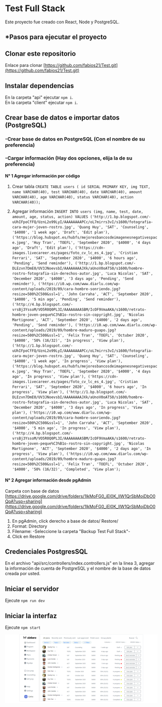 # Test Full Stack

Este proyecto fue creado con React, Node y PostgreSQL.

## *Pasos para ejecutar el proyecto


## Clonar este repositorio

Enlace para clonar [https://github.com/fabios21/Test.git](https://github.com/fabios21/Test.git)

## Instalar dependencias

En la carpeta "api" ejecutar `npm i`.\
En la carpeta "client" ejecutar `npm i`.

## Crear base de datos e importar datos (PostgreSQL)


### -Crear base de datos en PostgreSQL (Con el nombre de su preferencia)



### -Cargar información (Hay dos opciones, elija la de su preferencia)

#### N° 1 Agregar información por código 
1) Crear tabla
    `CREATE TABLE users ( id SERIAL PRIMARY KEY, img TEXT, name VARCHAR(40), test VARCHAR(40), date VARCHAR(40), amount VARCHAR(40), age VARCHAR(40), status VARCHAR(40), action VARCHAR(40));`
    
2) Agregar información
    `INSERT INTO users (img, name, test, date, amount, age, status, action) VALUES ('http://1.bp.blogspot.com/-uUhIFpoCfFQ/UznL2o99LyI/AAAAAAAAPCc/oL7mirrs3vI/s1600/fotografia-cara-mujer-joven-rostro.jpg', 'Quang Huy', 'SAT', 'Counseling', '$4000', '1 week ago', 'Draft', 'Edit plan'), ('https://blog.hubspot.es/hubfs/mejoresbancosdeimagenesnegativespace.jpeg', 'Huy Tran', 'TOEFL', 'September 2020', '$4000', '4 days ago', 'Draft', 'Edit plan'), ('https://cdn-images.livecareer.es/pages/foto_cv_lc_es_4.jpg', 'Cristian Ferrari', 'SAT', 'September 2020', '$4000', '6 hours ago', 'Pending', 'Send reminder'), ('http://1.bp.blogspot.com/-DLEzvn7DmE0/UV3JNoevsbI/AAAAAAAAJXk/aUnoV0oATS0/s1600/hombre-rostro-fotografia-sin-derechos-autor.jpg', 'Luca Nicolas', 'SAT', 'December 2020', '$4000', '3 days ago', 'Pending', 'Send reminder'), ('https://i0.wp.com/www.diarlu.com/wp-content/uploads/2019/09/cara-hombre-sonriendo.jpg?resize=500%2C500&ssl=1', 'John Carraha', 'ACT', 'September 2020', '$4000', '5 min ago', 'Pending', 'Send reminder'), ('http://4.bp.blogspot.com/-vrsBj3YssoM/VO5R0Q0PL3I/AAAAAAAASBM/IcOF9VmaAKA/s1600/retrato-hombre-joven-peque%C3%B1o-rostro-sin-copyright.jpg', 'Nicolas Martignone', 'ACT', 'September 2020', '$4000', '2 days ago', 'Pending', 'Send reminder'), ('https://i0.wp.com/www.diarlu.com/wp-content/uploads/2019/09/hombre-maduro-guapo.jpg?resize=500%2C500&ssl=1', 'Felix Tran', 'TOEFL', 'Octuber 2020', '$4000', '50% (16/32)', 'In progress', 'View plan'), ('http://1.bp.blogspot.com/-uUhIFpoCfFQ/UznL2o99LyI/AAAAAAAAPCc/oL7mirrs3vI/s1600/fotografia-cara-mujer-joven-rostro.jpg', 'Quang Huy', 'SAT', 'Counseling', '$4000', '1 week ago', 'In progress', 'View plan'), ('https://blog.hubspot.es/hubfs/mejoresbancosdeimagenesnegativespace.jpeg', 'Huy Tran', 'TOEFL', 'September 2020', '$4000', '4 days ago', 'In progress', 'View plan'), ('https://cdn-images.livecareer.es/pages/foto_cv_lc_es_4.jpg', 'Cristian Ferrari', 'SAT', 'September 2020', '$4000', '6 hours ago', 'In progress', 'View plan'), ('http://1.bp.blogspot.com/-DLEzvn7DmE0/UV3JNoevsbI/AAAAAAAAJXk/aUnoV0oATS0/s1600/hombre-rostro-fotografia-sin-derechos-autor.jpg', 'Luca Nicolas', 'SAT', 'December 2020', '$4000', '3 days ago', 'In progress', 'View plan'), ('https://i0.wp.com/www.diarlu.com/wp-content/uploads/2019/09/cara-hombre-sonriendo.jpg?resize=500%2C500&ssl=1', 'John Carraha', 'ACT', 'September 2020', '$4000', '5 min ago', 'In progress', 'View plan'), ('http://4.bp.blogspot.com/-vrsBj3YssoM/VO5R0Q0PL3I/AAAAAAAASBM/IcOF9VmaAKA/s1600/retrato-hombre-joven-peque%C3%B1o-rostro-sin-copyright.jpg', 'Nicolas Martignone', 'ACT', 'September 2020', '$4000', '2 days ago', 'In progress', 'View plan'), ('https://i0.wp.com/www.diarlu.com/wp-content/uploads/2019/09/hombre-maduro-guapo.jpg?resize=500%2C500&ssl=1', 'Felix Tran', 'TOEFL', 'Octuber 2020', '$4000', '50% (16/32)', 'Completed', 'View plan');`

#### N° 2 Agregar información desde pgAdmin
Carpeta con base de datos [https://drive.google.com/drive/folders/1lkMoFG0_iEI0K_IlW1QrSbMojDbO0QpA?usp=sharing](https://drive.google.com/drive/folders/1lkMoFG0_iEI0K_IlW1QrSbMojDbO0QpA?usp=sharing)

1) En pgAdmin, click derecho a base de datos/ Restore/ 
2) Format: Directory
3) Filename: -Seleccione la carpeta "Backup Test Full Stack"-
4) Click en Restore

## Credenciales PostgresSQL 

En el archivo "api/src/controllers/index.controllers.js" en la linea 3, agregar la información de cuenta de PostgreSQL y el nombre de la base de datos creada por usted.

## Iniciar el servidor

Ejecute `npm run dev`

## Iniciar la interfaz

Ejecute `npm start`

![alt text](https://github.com/fabios21/Test/blob/main/client/public/ImgTest.png?raw=true)
